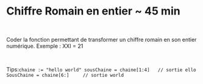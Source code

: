 # Chiffre Romain en entier ~ 45 min ​
​

Coder la fonction permettant de transformer un chiffre romain en son entier numérique.​
Exemple : XXI = 21​

​

Tips:​
``
chaine := "hello world"​
sousChaine = chaine[1:4]   // sortie ello​
SousChaine = chaine[6:]     // sortie world​
``